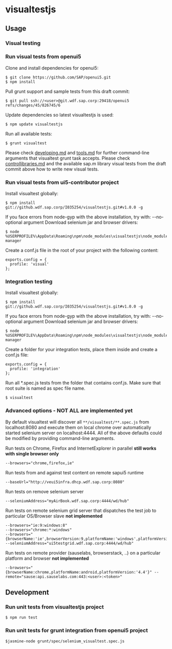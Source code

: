 # visualtestjs

## Usage

### Visual testing

### Run visual tests from openui5
Clone and install dependencies for openui5:
```
$ git clone https://github.com/SAP/openui5.git
$ npm install
```
Pull grunt support and sample tests from this draft commit:
```
$ git pull ssh://<user>@git.wdf.sap.corp:29418/openui5 refs/changes/45/826745/6
```
Update dependencies so latest visualtestjs is used:
```
$ npm update visualtestjs
```
Run all available tests:
```
$ grunt visualtest
```
Please check [developing.md](https://github.com/SAP/openui5/blob/master/docs/developing.md) and
[tools.md](https://github.com/SAP/openui5/blob/master/docs/tools.md) for further command-line arguments that
visualtest grunt task accepts. Please check [controllibraries.md](https://github.com/SAP/openui5/blob/master/docs/controllibraries.md)
and the available sap.m library visual tests from the draft commit above how to write new visual tests.

### Run visual tests from ui5-contributor project
Install visualtest globally:
```
$ npm install git://github.wdf.sap.corp/I035254/visualtestjs.git#v1.0.0 -g
```
If you face errors from node-gyp with the above installation, try with: --no-optional argument
Download selenium jar and browser drivers:
```
$ node %USERPROFILE%\AppData\Roaming\npm\node_modules\visualtestjs\node_modules\protractor\bin\webdriver-manager
```
Create a conf.js file in the root of your project with the following content:
```
exports.config = {
  profile: 'visual'
};
```

### Integration testing
Install visualtest globally:
```
$ npm install git://github.wdf.sap.corp/I035254/visualtestjs.git#v1.0.0 -g
```
If you face errors from node-gyp with the above installation, try with: --no-optional argument
Download selenium jar and browser drivers:
```
$ node %USERPROFILE%\AppData\Roaming\npm\node_modules\visualtestjs\node_modules\protractor\bin\webdriver-manager
```
Create a folder for your integration tests, place them inside and create a conf.js file:
```
exports.config = {
  profile: 'integration'
};
```
Run all *.spec.js tests from the folder that contains conf.js. Make sure that root suite is named as spec file name.
```
$ visualtest
```

### Advanced options - NOT ALL are implemented yet

By default visualtest will discover all `**/visualtest/**.spec.js` from localhost:8080 and execute them on local chrome over automatically started selenium server on localhost:4444.
All of the above defaults could be modified by providing command-line arguments.

Run tests on Chrome, Firefox and InternetExplorer in parallel
__still works with single browser only__
```
--browsers="chrome,firefox,ie"
```
Run tests from and against test content on remote sapui5 runtime
```
--baseUrl="http://veui5infra.dhcp.wdf.sap.corp:8080"
```
Run tests on remove selenium server
```
--seleniumAddress="myAirBook.wdf.sap.corp:4444/wd/hub"
```
Run tests on remote selenium grid server that dispatches the test job to particular OS/Browser slave
__not implemented__
```
--browsers="ie:9:windows:8"
--browsers="chrome:*:windows"
--browsers="{browserName:'ie',browserVersion:9,platformName:'windows',platformVersion'8'}" --seleniumAddress="ui5testgrid.wdf.sap.corp:4444/wd/hub"
```
Run tests on remote provider (sauselabs, browserstack, ..) on a particular platform and browser
__not implemented__
```
--browsers="{browserName:chrome,platformName:android,platformVersion:'4.4'}" --remote="sause:api.sauselabs.com:443:<user>:<token>"
```

## Development

### Run unit tests from visualtestjs project
```
$ npm run test
```
### Run unit tests for grunt integration from openui5 project
```
$jasmine-node grunt/spec/selenium_visualtest.spec.js
```


